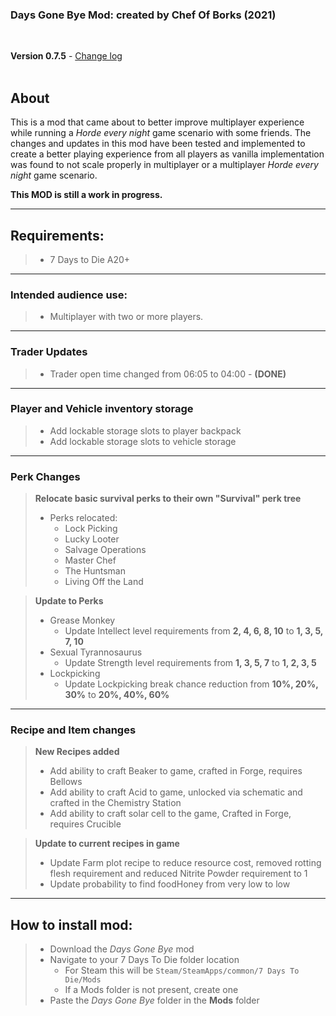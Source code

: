 ### Days Gone Bye Mod: created by Chef Of Borks (2021)
<br>

**Version 0.7.5** - [Change log](CHANGELOG.md)
<br>
<br>

## About
This is a mod that came about to better improve multiplayer experience while running a *Horde every night* game scenario with some friends. The changes and updates in this mod have been tested and implemented to create a better playing experience from all players as vanilla implementation was found to not scale properly in multiplayer or a multiplayer *Horde every night* game scenario.

**This MOD is still a work in progress.**

---

## Requirements:
> - 7 Days to Die A20+

---

### Intended audience use:
> - Multiplayer with two or more players.

---

### Trader Updates
> - Trader open time changed from 06:05 to 04:00 - **(DONE)**

---

### Player and Vehicle inventory storage
> - Add lockable storage slots to player backpack
> - Add lockable storage slots to vehicle storage

---

### Perk Changes
>**Relocate basic survival perks to their own "Survival" perk tree**
> - Perks relocated:
>   - Lock Picking
>   - Lucky Looter
>   - Salvage Operations
>   - Master Chef
>   - The Huntsman
>   - Living Off the Land

>**Update to Perks**
> - Grease Monkey
>   - Update Intellect level requirements from **2, 4, 6, 8, 10** to **1, 3, 5, 7, 10**
> - Sexual Tyrannosaurus
>   - Update Strength level requirements from **1, 3, 5, 7** to **1, 2, 3, 5**
> - Lockpicking
>   - Update Lockpicking break chance reduction from **10%, 20%, 30%** to **20%, 40%, 60%**

---

### Recipe and Item changes
>**New Recipes added**
> - Add ability to craft Beaker to game, crafted in Forge, requires Bellows
> - Add ability to craft Acid to game, unlocked via schematic and crafted in the Chemistry Station
> - Add ability to craft solar cell to the game, Crafted in Forge, requires Crucible

>**Update to current recipes in game**
> - Update Farm plot recipe to reduce resource cost, removed rotting flesh requirement and reduced Nitrite Powder requirement to 1
> - Update probability to find foodHoney from very low to low

---

## How to install mod:
>- Download the *Days Gone Bye* mod
>- Navigate to your 7 Days To Die folder location
>    - For Steam this will be ``Steam/SteamApps/common/7 Days To Die/Mods``
>    - If a Mods folder is not present, create one
>- Paste the *Days Gone Bye* folder in the **Mods** folder